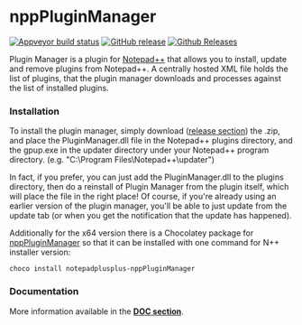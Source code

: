 # nppPluginManager

[![Appveyor build status](https://ci.appveyor.com/api/projects/status/github/bruderstein/npppluginmanager?branch=master&svg=true)](https://ci.appveyor.com/project/bruderstein/npppluginmanager)
[![GitHub release](https://img.shields.io/github/release/bruderstein/npppluginmanager.svg)](https://github.com/bruderstein/nppPluginManager/releases)
[![Github Releases](https://img.shields.io/github/downloads/bruderstein/nppPluginManager/latest/total.svg)](https://github.com/bruderstein/nppPluginManager/releases)

Plugin Manager is a plugin for [Notepad++](https://github.com/notepad-plus-plus/notepad-plus-plus) that allows you to install, update and remove plugins from Notepad++. A centrally hosted XML file holds the list of plugins, that the plugin manager downloads and processes against the list of installed plugins. 

 ### Installation
 
To install the plugin manager, simply download ([release section](https://github.com/bruderstein/nppPluginManager/releases)) the .zip, and place the PluginManager.dll file in the Notepad++ plugins directory, and the gpup.exe in the updater directory under your Notepad++ program directory. (e.g. "C:\Program Files\Notepad++\updater")

In fact, if you prefer, you can just add the PluginManager.dll to the plugins directory, then do a reinstall of Plugin Manager from the plugin itself, which will place the file in the right place! Of course, if you're already using an earlier version of the plugin manager, you'll be able to just update from the update tab (or when you get the notification that the update has happened).

Additionally for the x64 version there is a Chocolatey package for [nppPluginManager](https://chocolatey.org/packages/notepadplusplus-npppluginmanager) so that it can be installed with one command for N++ installer version:

`choco install notepadplusplus-nppPluginManager`

### **Documentation**

More information available in the **[DOC section](https://rawgit.com/bruderstein/nppPluginManager/master/doc/index.html)**.

